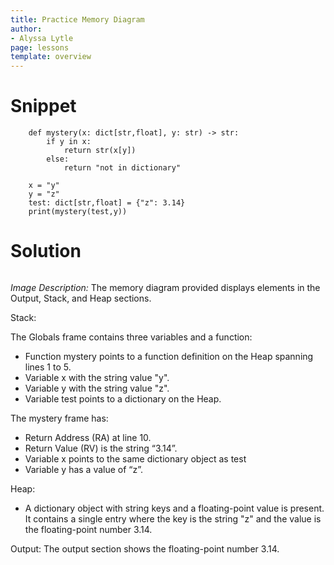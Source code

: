 ```yaml
---
title: Practice Memory Diagram
author:
- Alyssa Lytle
page: lessons
template: overview
---
```


# Snippet

```
    def mystery(x: dict[str,float], y: str) -> str:
        if y in x:
            return str(x[y])
        else:
            return "not in dictionary"

    x = "y"
    y = "z"
    test: dict[str,float] = {"z": 3.14}
    print(mystery(test,y))
```

# Solution

<img class="img-fluid" src="/static/practice-mem-diagrams/mystery-dict-sol.png" alt=""  />

*Image Description:*
The memory diagram provided displays elements in the Output, Stack, and Heap sections.

Stack:

The Globals frame contains three variables and a function:
* Function mystery points to a function definition on the Heap spanning lines 1 to 5.
* Variable x with the string value "y".
* Variable y with the string value "z".
* Variable test points to a dictionary on the Heap.

The mystery frame has:
* Return Address (RA) at line 10.
* Return Value (RV) is the string “3.14”.
* Variable x points to the same dictionary object as test
* Variable y has a value of “z”.

Heap:
* A dictionary object with string keys and a floating-point value is present. It contains a single entry where the key is the string "z" and the value is the floating-point number 3.14.

Output:
The output section shows the floating-point number 3.14.